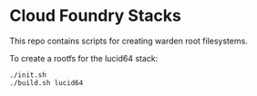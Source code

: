 Cloud Foundry Stacks
====================

This repo contains scripts for creating warden root filesystems.

To create a rootfs for the lucid64 stack:

```shell
./init.sh
./build.sh lucid64
```

